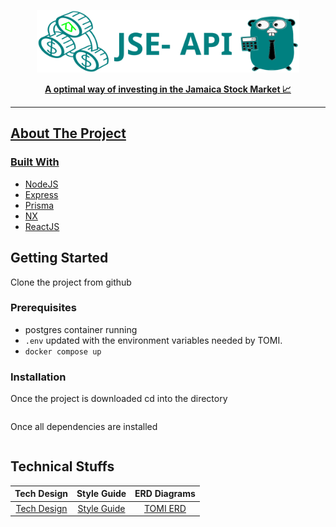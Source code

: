 <a href=""><p align="center">
<img height=100 src="https://github.com/GarretTomlin/JSE_API/blob/main/docs/logo1.svg"/>
<p align="center">
  <strong>A optimal way of investing in the Jamaica Stock Market 📈</strong>
</p>

---

## About The Project


### Built With

-   [NodeJS](https://nodejs.org)
-   [Express](https://expressjs.com)
-   [Prisma](https://www.prisma.io/)
-   [NX](https://nx.dev/)
-   [ReactJS](https://reactjs.org/)


## Getting Started

Clone the project from github 

### Prerequisites

-   postgres container running
-   `.env` updated with the environment variables needed by TOMI.
- ```docker compose up```

### Installation

Once the project is downloaded cd into the directory

```
```

Once all dependencies are installed

```

```

## Technical Stuffs
| Tech Design                                         | Style Guide                                                                                          | ERD Diagrams   | 
| :---:                                                 |     :---:                                                                                            |    :---:   |
| [Tech Design](https://docs.google.com/document/d/1E_qgjhhpzNrEbQMEISoT0qrTQT2D5_ncMBQpo2F8dPs/edit?usp=sharing)                                     | [Style Guide](https://github.com/GarretTomlin/Budgeting-web-app-monorepo/blob/main/STYLE_GUIDE.md)    | [TOMI ERD](https://viewer.diagrams.net/?tags=%7B%7D&highlight=0000ff&edit=_blank&layers=1&nav=1#G10kC-nlMRxPI7KZhsDxwkEXpSfCWZ9Vm4)  |

